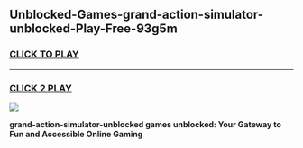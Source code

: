 
## Unblocked-Games-grand-action-simulator-unblocked-Play-Free-93g5m
<h3>
<a href="https://premium76.site?title=grand-action-simulator-unblocked&ref=12A">CLICK TO PLAY</a></h3>
<hr>

<h3>
<a href="https://premium76.site?title=grand-action-simulator-unblocked&ref=12A">CLICK 2 PLAY</a>
  
</h3>

<a href="https://premium76.site?title=grand-action-simulator-unblocked&ref=12A"><img src="https://clearcache.store/games.png"></a>


**grand-action-simulator-unblocked games unblocked: Your Gateway to Fun and Accessible Online Gaming**
